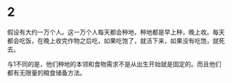 # 2

假设有大约一万个人。这一万个人每天都会种地，种地都是早上种，晚上收。每天都会吃饭，在晚上收完作物之后吃，如果吃饱了，就活下来，如果没有吃饱，就死去。

与1不同的是，他们种地的本领和食物需求不是从出生开始就是固定的。而且他们都有无限量的粮食储备方法。